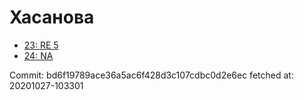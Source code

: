 # Хасанова
- [23: RE 5](23.md)
- [24: NA](24.md)

Commit: bd6f19789ace36a5ac6f428d3c107cdbc0d2e6ec
 fetched at: 20201027-103301

